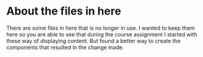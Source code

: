 # About the files in here

There are some files in here that is no longer in use. I wanted to keep them here so you are able to see that during the course assignment I started with these way of displaying content. But found a better way to create the components that resulted in the change made.
